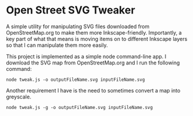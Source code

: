 # Open Street SVG Tweaker
A simple utility for manipulating SVG files downloaded from OpenStreetMap.org to make 
them more Inkscape-friendly. Importantly, a key part of what that means is moving items 
on to different Inkscape layers so that I can manipulate them more easily.

This project is implemented as a simple node command-line app. I download the SVG map
from OpenStreetMap.org and I run the following command:

```
node tweak.js -o outputFileName.svg inputFileName.svg
```

Another requirement I have is the need to sometimes convert a map into greyscale. 

```
node tweak.js -g -o outputFileName.svg inputFileName.svg
```

